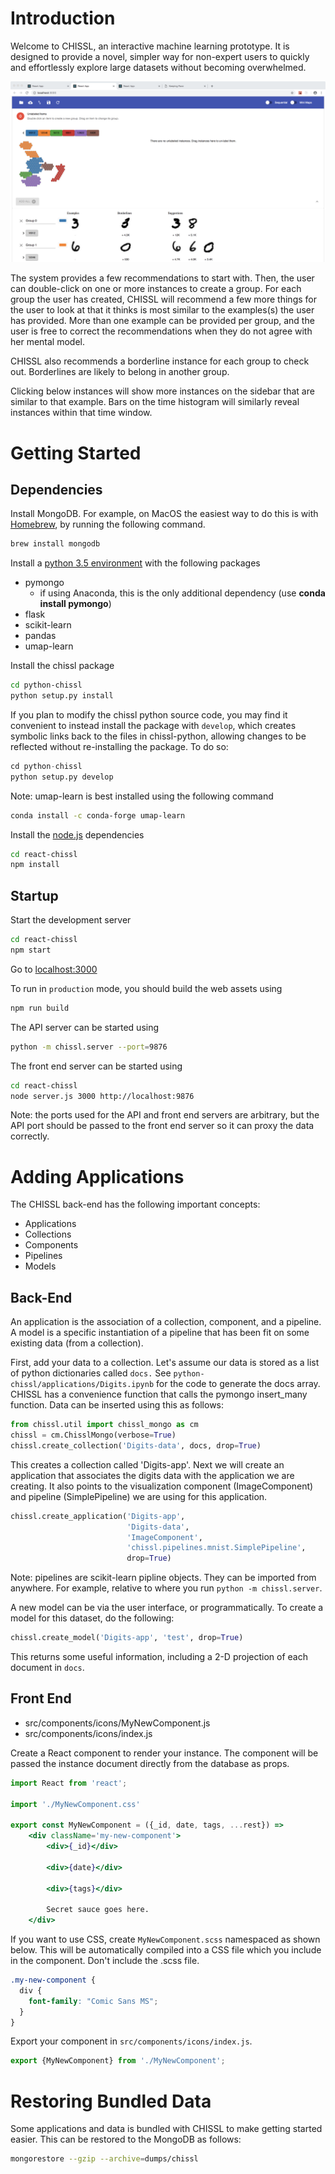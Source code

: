 # Introduction 

Welcome to CHISSL, an interactive machine learning prototype. It is designed to provide a novel, simpler way for non-expert users to quickly and effortlessly explore large datasets without becoming overwhelmed.

![CHISSL Screenshot showing the VAST Challenge 2014 Dataset](chissl-screenshot.png)

The system provides a few recommendations to start with. Then, the user can double-click on one or more instances to create a group. For each group the user has created, CHISSL will recommend a few more things for the user to look at that it thinks is most similar to the examples(s) the user has provided. More than one example can be provided per group, and the user is free to correct the recommendations when they do not agree with her mental model.

CHISSL also recommends a borderline instance for each group to check out. Borderlines are likely to belong in another group.

Clicking below instances will show more instances on the sidebar that are similar to that example. Bars on the time histogram will similarly reveal instances within that time window.


# Getting Started
## Dependencies
Install MongoDB. For example, on MacOS the easiest way to do this is with [Homebrew](https://brew.sh), by running the following command.

```bash
brew install mongodb
```

Install a [python 3.5 environment](https://www.anaconda.com/download/) with the following packages
* pymongo
    * if using Anaconda, this is the only additional dependency (use **conda install pymongo**)
* flask
* scikit-learn
* pandas
* umap-learn

Install the chissl package
```bash
cd python-chissl
python setup.py install
```

If you plan to modify the chissl python source code, you may find it convenient to instead install the package with `develop`, which creates symbolic links back to the files in chissl-python, allowing changes to be reflected without re-installing the package. To do so:
```python
cd python-chissl
python setup.py develop
```

Note: umap-learn is best installed using the following command
```bash
conda install -c conda-forge umap-learn
```

Install the [node.js](https://nodejs.org/en/) dependencies
```bash
cd react-chissl
npm install
```

## Startup
Start the development server
```bash
cd react-chissl
npm start
```

Go to [localhost:3000](http://localhost:3000)

To run in `production` mode, you should build the web assets using
```bash
npm run build
```

The API server can be started using
```bash
python -m chissl.server --port=9876
```

The front end server can be started using
```bash
cd react-chissl
node server.js 3000 http://localhost:9876
```

Note: the ports used for the API and front end servers are arbitrary, but the API port should be passed to the front end server so it can proxy the data correctly.


# Adding Applications
The CHISSL back-end has the following important concepts:
* Applications
* Collections
* Components
* Pipelines
* Models

## Back-End
An application is the association of a collection, component, and a pipeline. A model is a specific instantiation of a pipeline that has been fit on some existing data (from a collection).

First, add your data to a collection. Let's assume our data is stored as a list of python dictionaries called `docs.` See `python-chissl/applications/Digits.ipynb` for the code to generate the docs array. CHISSL has a convenience function that calls the pymongo insert_many function. Data can be inserted using this as follows:

```python
from chissl.util import chissl_mongo as cm
chissl = cm.ChisslMongo(verbose=True)
chissl.create_collection('Digits-data', docs, drop=True)
```

This creates a collection called 'Digits-app'. Next we will create an application that associates the digits data with the application we are creating. It also points to the visualization component (ImageComponent) and pipeline (SimplePipeline) we are using for this application.

```python
chissl.create_application('Digits-app',
                          'Digits-data',
                          'ImageComponent',
                          'chissl.pipelines.mnist.SimplePipeline',
                          drop=True)
```

Note: pipelines are scikit-learn pipline objects. They can be imported from anywhere. For example, relative to where you run `python -m chissl.server`.

A new model can be via the user interface, or programmatically. To create a model for this dataset, do the following:
```python
chissl.create_model('Digits-app', 'test', drop=True)
```

This returns some useful information, including a 2-D projection of each document in `docs`.


## Front End
* src/components/icons/MyNewComponent.js
* src/components/icons/index.js

Create a React component to render your instance. The component will be passed the instance document directly from the database as props.

```jsx
import React from 'react';

import './MyNewComponent.css'

export const MyNewComponent = ({_id, date, tags, ...rest}) =>
    <div className='my-new-component'>
        <div>{_id}</div>

        <div>{date}</div>

        <div>{tags}</div>

        Secret sauce goes here.
    </div>
```

If you want to use CSS, create `MyNewComponent.scss` namespaced as shown below. This will be automatically compiled into a CSS file which you include in the component. Don't include the .scss file.

```scss
.my-new-component {
  div {
    font-family: "Comic Sans MS";
  }
}
```

Export your component in `src/components/icons/index.js`.

```js
export {MyNewComponent} from './MyNewComponent';
```

# Restoring Bundled Data
Some applications and data is bundled with CHISSL to make getting started easier. This can be restored to the MongoDB as follows:
```bash
mongorestore --gzip --archive=dumps/chissl
```